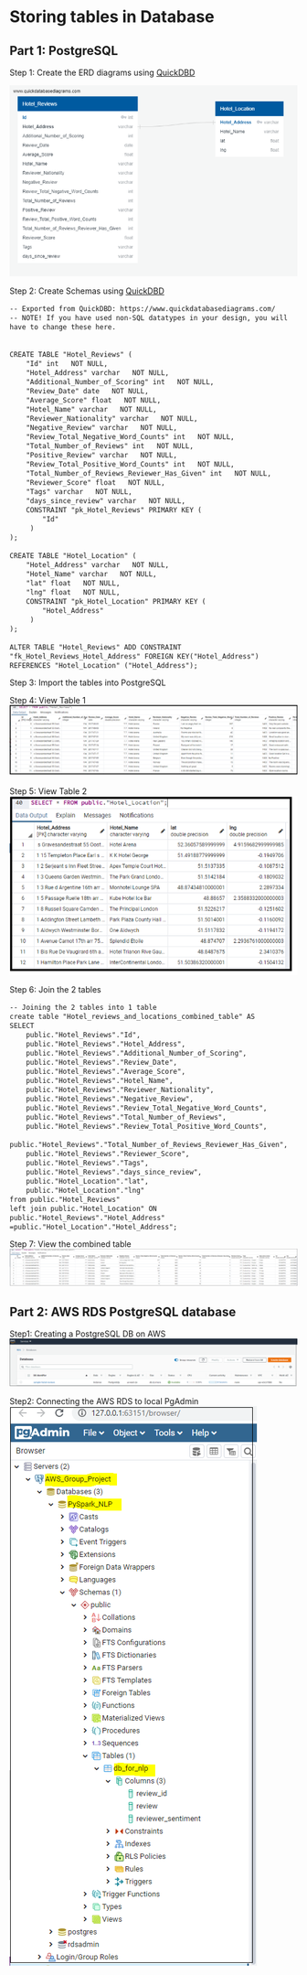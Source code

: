 # Storing tables in Database

## Part 1: PostgreSQL
Step 1: Create the ERD diagrams using [QuickDBD](https://www.quickdatabasediagrams.com/)

![DB ERD Diagram](PostgresSQL/ERD_and_Schema/DB_ERD.png)

Step 2: Create Schemas using [QuickDBD](https://www.quickdatabasediagrams.com/)
```
-- Exported from QuickDBD: https://www.quickdatabasediagrams.com/
-- NOTE! If you have used non-SQL datatypes in your design, you will have to change these here.


CREATE TABLE "Hotel_Reviews" (
    "Id" int   NOT NULL,
    "Hotel_Address" varchar   NOT NULL,
    "Additional_Number_of_Scoring" int   NOT NULL,
    "Review_Date" date   NOT NULL,
    "Average_Score" float   NOT NULL,
    "Hotel_Name" varchar   NOT NULL,
    "Reviewer_Nationality" varchar   NOT NULL,
    "Negative_Review" varchar   NOT NULL,
    "Review_Total_Negative_Word_Counts" int   NOT NULL,
    "Total_Number_of_Reviews" int   NOT NULL,
    "Positive_Review" varchar   NOT NULL,
    "Review_Total_Positive_Word_Counts" int   NOT NULL,
    "Total_Number_of_Reviews_Reviewer_Has_Given" int   NOT NULL,
    "Reviewer_Score" float   NOT NULL,
    "Tags" varchar   NOT NULL,
    "days_since_review" varchar   NOT NULL,
    CONSTRAINT "pk_Hotel_Reviews" PRIMARY KEY (
        "Id"
     )
);

CREATE TABLE "Hotel_Location" (
    "Hotel_Address" varchar   NOT NULL,
    "Hotel_Name" varchar   NOT NULL,
    "lat" float   NOT NULL,
    "lng" float   NOT NULL,
    CONSTRAINT "pk_Hotel_Location" PRIMARY KEY (
        "Hotel_Address"
     )
);

ALTER TABLE "Hotel_Reviews" ADD CONSTRAINT "fk_Hotel_Reviews_Hotel_Address" FOREIGN KEY("Hotel_Address")
REFERENCES "Hotel_Location" ("Hotel_Address");
```

Step 3: Import the tables into PostgreSQL

Step 4: View Table 1
![View Table 1](PostgresSQL/Sample_hotel_reviews.png)


Step 5: View Table 2
![View Table 2](PostgresSQL/Sample_hotel_location.png)

Step 6: Join the 2 tables
```
-- Joining the 2 tables into 1 table 
create table "Hotel_reviews_and_locations_combined_table" AS
SELECT 
	public."Hotel_Reviews"."Id",
	public."Hotel_Reviews"."Hotel_Address",
	public."Hotel_Reviews"."Additional_Number_of_Scoring",
	public."Hotel_Reviews"."Review_Date",
	public."Hotel_Reviews"."Average_Score",
	public."Hotel_Reviews"."Hotel_Name",
	public."Hotel_Reviews"."Reviewer_Nationality",
	public."Hotel_Reviews"."Negative_Review",
	public."Hotel_Reviews"."Review_Total_Negative_Word_Counts",
	public."Hotel_Reviews"."Total_Number_of_Reviews",
	public."Hotel_Reviews"."Review_Total_Positive_Word_Counts",
	public."Hotel_Reviews"."Total_Number_of_Reviews_Reviewer_Has_Given",
	public."Hotel_Reviews"."Reviewer_Score",
	public."Hotel_Reviews"."Tags",
	public."Hotel_Reviews"."days_since_review",
	public."Hotel_Location"."lat",
	public."Hotel_Location"."lng"
from public."Hotel_Reviews"
left join public."Hotel_Location" ON public."Hotel_Reviews"."Hotel_Address" =public."Hotel_Location"."Hotel_Address";
```

Step 7: View the combined table
![View Combined Table](PostgresSQL/Combined_table_reviews_and_locations.png)

## Part 2: AWS RDS PostgreSQL database

Step1: Creating a PostgreSQL DB on AWS
![View Combined Table](AWS_RDS/AWS_RDS_DB.png)

Step2: Connecting the AWS RDS to local PgAdmin
![View Combined Table](AWS_RDS/AWS_RDS_PgAdmin_DB_connection_with_local_PgAdmin.png)




